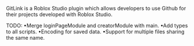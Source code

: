 GitLink is a Roblox Studio plugin which allows developers to use Github for their projects developed with Roblox Studio.

TODO:
•Merge loginPageModule and creatorModule with main.
•Add types to all scripts.
•Encoding for saved data.
•Support for multiple files sharing the same name.